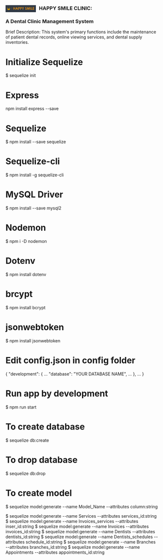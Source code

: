 #  <img align="left" alt="Visual Studio Code" width="100px" src="https://github.com/eurus-eastwind/hs-web/blob/004e01c66d7ad9afee0d1d0d4e6955a12668e83a/assets/images/123.png" style="padding-right:10px;" /> 
### HAPPY SMILE CLINIC:
### A Dental Clinic Management System	

Brief Description:
	This system's primary functions include the maintenance of patient dental records, online viewing services, and dental supply inventories.

# Initialize Sequelize
 $ sequelize init

# Express
npm install express --save

# Sequelize
 $ npm install --save sequelize

# Sequelize-cli
 $ npm install -g sequelize-cli

# MySQL Driver
 $ npm install --save mysql2

# Nodemon
 $ npm i -D nodemon

# Dotenv
 $ npm install dotenv

# brcypt
 $ npm install bcrypt

# jsonwebtoken
 $ npm install jsonwebtoken


# Edit config.json in config folder
{
  "development": {
    ...
    "database": "YOUR DATABASE NAME",
    ...
  },
  ...
}

# Run app by development
$ npm run start

# To create database
$ sequelize db:create

# To drop database
$ sequelize db:drop

# To create model
$ sequelize model:generate --name Model_Name --attributes column:string

$ sequelize model:generate --name Services --attributes services_id:string
$ sequelize model:generate --name Invoices_services --attributes inser_id:string
$ sequelize model:generate --name Invoices --attributes invoices_id:string
$ sequelize model:generate --name Dentists --attributes dentists_id:string
$ sequelize model:generate --name Dentists_schedules --attributes schedule_id:string
$ sequelize model:generate --name Branches --attributes branches_id:string
$ sequelize model:generate --name Appointments --attributes appointments_id:string